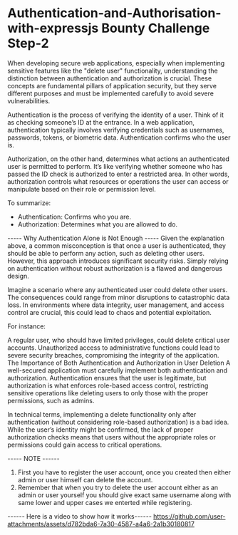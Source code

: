 # Authentication-and-Authorisation-with-expressjs Bounty Challenge Step-2

When developing secure web applications, especially when implementing sensitive features like the "delete user" functionality, understanding the distinction between authentication and authorization is crucial. These concepts are fundamental pillars of application security, but they serve different purposes and must be implemented carefully to avoid severe vulnerabilities.

Authentication is the process of verifying the identity of a user. Think of it as checking someone’s ID at the entrance. In a web application, authentication typically involves verifying credentials such as usernames, passwords, tokens, or biometric data. Authentication confirms who the user is.

Authorization, on the other hand, determines what actions an authenticated user is permitted to perform. It’s like verifying whether someone who has passed the ID check is authorized to enter a restricted area. In other words, authorization controls what resources or operations the user can access or manipulate based on their role or permission level.

To summarize:
* Authentication: Confirms who you are.
* Authorization: Determines what you are allowed to do.

----- Why Authentication Alone is Not Enough -----
Given the explanation above, a common misconception is that once a user is authenticated, they should be able to perform any action, such as deleting other users. However, this approach introduces significant security risks. Simply relying on authentication without robust authorization is a flawed and dangerous design.

Imagine a scenario where any authenticated user could delete other users. The consequences could range from minor disruptions to catastrophic data loss. In environments where data integrity, user management, and access control are crucial, this could lead to chaos and potential exploitation.

For instance:

A regular user, who should have limited privileges, could delete critical user accounts.
Unauthorized access to administrative functions could lead to severe security breaches, compromising the integrity of the application.
The Importance of Both Authentication and Authorization in User Deletion
A well-secured application must carefully implement both authentication and authorization. Authentication ensures that the user is legitimate, but authorization is what enforces role-based access control, restricting sensitive operations like deleting users to only those with the proper permissions, such as admins.

In technical terms, implementing a delete functionality only after authentication (without considering role-based authorization) is a bad idea. While the user’s identity might be confirmed, the lack of proper authorization checks means that users without the appropriate roles or permissions could gain access to critical operations.


-----  NOTE  ------
1. First you have to register the user account, once you created then either admin or user himself can delete the account.
2. Remember that when you try to delete the user account either as an admin or user yourself you should give exact same username along with same lower and upper cases we enterted while registering.

------ Here is a video to show how it works------
https://github.com/user-attachments/assets/d782bda6-7a30-4587-a4a6-2a1b30180817

























